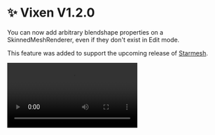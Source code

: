 ﻿# ✨ Vixen V1.2.0

You can now add arbitrary blendshape properties on a SkinnedMeshRenderer, even if they don't exist in Edit mode.

This feature was added to support the upcoming release of [Starmesh](/docs/products/starmesh).

<video controls>
    <source src={require('./img/2024-06-03-p0-Dh94zbhLJh.mp4').default}/>
</video>
